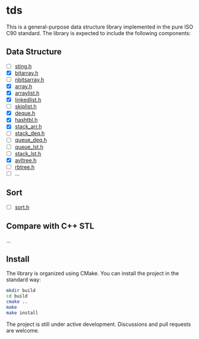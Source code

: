 # tds

This is a general-purpose data structure library implemented in the pure ISO C90 standard. The library is expected to include the following components:

## Data Structure

   - [ ] [sting.h](./include/tds/string.h)
   - [x] [bitarray.h](./include/tds/bitarray.h)
   - [ ] [nbitsarray.h](./include/tds/nbitsarray.h)
   - [x] [array.h](./include/tds/array.h)
   - [x] [arraylist.h](./include/tds/arraylist.h)
   - [x] [linkedlist.h](./include/tds/linkedlist.h)
   - [ ] [skiplist.h](./include/tds/skiplist.h)
   - [x] [deque.h](./include/tds/deque.h)
   - [x] [hashtbl.h](./include/tds/hashtbl.h)
   - [x] [stack_arr.h](./include/tds/stack_arr.h)
   - [ ] [stack_deq.h](./include/tds/stack_deq.h)
   - [ ] [queue_deq.h](./include/tds/queue_deq.h)
   - [ ] [queue_lst.h](./include/tds/queue_lst.h)
   - [ ] [stack_lst.h](./include/tds/stack_lst.h)
   - [x] [avltree.h](./include/tds/avltree.h)
   - [ ] [rbtree.h](./include/tds/rbtree.h)
   - [ ] ...

## Sort

   - [ ] [sort.h](./include/ta/sort.h)

## Compare with C++ STL

...

## Install

The library is organized using CMake. You can install the project in the standard way:

```sh
mkdir build
cd build
cmake ..
make
make install
```

The project is still under active development. Discussions and pull requests are welcome.
